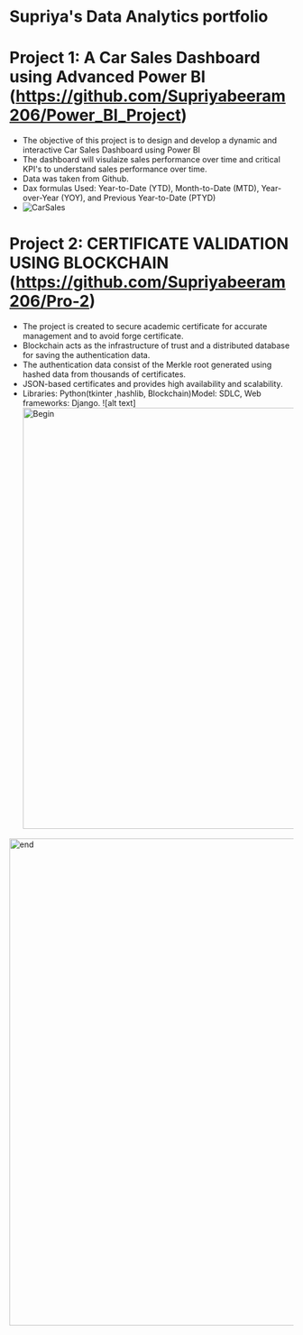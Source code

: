 # Supriya's Data Analytics portfolio
# Project 1: A Car Sales Dashboard using Advanced Power BI (https://github.com/Supriyabeeram206/Power_BI_Project)
 * The objective of this project is to design and develop a dynamic and interactive Car Sales Dashboard using Power BI
 * The dashboard will visulaize sales performance over time and critical KPI's to understand sales performance over time.
 * Data was taken from Github.
 * Dax formulas Used: Year-to-Date (YTD), Month-to-Date (MTD), Year-over-Year (YOY), 
 and Previous Year-to-Date (PTYD)
* ![CarSales](https://github.com/Supriyabeeram206/sup-s_portfolio/assets/165930778/5209503c-3b28-41ac-8fca-2a60640db0c1)
# Project 2: CERTIFICATE VALIDATION USING BLOCKCHAIN (https://github.com/Supriyabeeram206/Pro-2)
* The project is created to secure academic certificate for accurate management and to avoid forge certificate.
* Blockchain acts as the infrastructure of trust and a distributed database for saving the authentication data.
* The authentication data consist of the Merkle root generated using hashed data from thousands of certificates.
* JSON-based certificates and provides high availability and scalability.
* Libraries: Python(tkinter ,hashlib, Blockchain)Model: SDLC, Web frameworks: Django. 
![alt text]<img width="747" alt="Begin" src="https://github.com/Supriyabeeram206/sup-s_portfolio/assets/165930778/d6b1ae6e-2859-411d-9c06-bdbf26d28982">
<img width="864" alt="end" src="https://github.com/Supriyabeeram206/sup-s_portfolio/assets/165930778/8a40e778-fe07-4bf2-938e-2f65d784343c">
